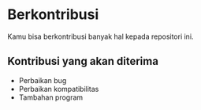 # Berkontribusi
Kamu bisa berkontribusi banyak hal kepada repositori ini.

## Kontribusi yang akan diterima
* Perbaikan bug
* Perbaikan kompatibilitas
* Tambahan program
